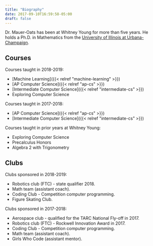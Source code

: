 ```yaml
---
title: "Biography"
date: 2017-09-10T16:59:58-05:00
draft: false
---
```


Dr. Mauer-Oats has been at Whitney Young for more than five years. He
holds a Ph.D. in Mathematics from the [University of Illinois at
Urbana-Champaign](http://www.math.uiuc.edu). 

## Courses

Courses taught in 2018-2019:

* [Machine Learning]({{< relref "machine-learning" >}})
* [AP Computer Science]({{< relref "ap-cs" >}})
* [Intermediate Computer Science]({{< relref "intermediate-cs" >}})
* Exploring Computer Science

Courses taught in 2017-2018:

* [AP Computer Science]({{< relref "ap-cs" >}})
* [Intermediate Computer Science]({{< relref "intermediate-cs" >}})

Courses taught in prior years at Whitney Young:

* Exploring Computer Science
* Precalculus Honors
* Algebra 2 with Trigonometry

## Clubs

Clubs sponsored in 2018-2019:

* Robotics club (FTC) - state qualifier 2018.
* Math team (assistant coach).
* Coding Club - Competition computer programming.
* Figure Skating Club.

Clubs sponsored in 2017-2018:

* Aerospace club - qualified for the TARC National Fly-off in 2017.
* Robotics club (FTC) - Rockwell Innovation Award in 2017.
* Coding Club - Competition computer programming. 
* Math team (assistant coach).
* Girls Who Code (assistant mentor).

